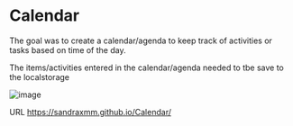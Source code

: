 # Calendar

The goal was to create a calendar/agenda to keep track of activities or tasks based on time of the day.

The items/activities entered in the calendar/agenda needed to tbe save to the localstorage

![image](https://user-images.githubusercontent.com/103914156/171312690-54ecf181-47f7-45b5-acd2-e64fcd1d8235.png)

URL
https://sandraxmm.github.io/Calendar/
